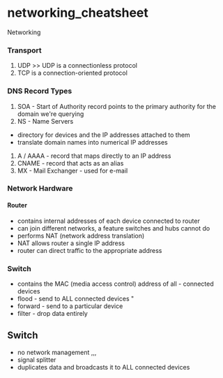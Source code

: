 # networking_cheatsheet

Networking

### Transport

1. UDP >> UDP is a connectionless protocol
2. TCP is a connection-oriented protocol

### DNS Record Types

1. SOA - Start of Authority record points to the primary authority for the domain we're querying
2. NS - Name Servers

-   directory for devices and the IP addresses attached to them
-   translate domain names into numerical IP addresses

1. A / AAAA - record that maps directly to an IP address
2. CNAME - record that acts as an alias
3. MX - Mail Exchanger - used for e-mail

### Network Hardware

#### Router

-   contains internal addresses of each device connected to router
-   can join different networks, a feature switches and hubs cannot do
-   performs NAT (network address translation)
-   NAT allows router a single IP address
-   router can direct traffic to the appropriate address

### Switch

-   contains the MAC (media access control) address of all - connected devices
-   flood - send to ALL connected devices "
-   forward - send to a particular device
-   filter - drop data entirely

## Switch

-   no network management ,,,
-   signal splitter
-   duplicates data and broadcasts it to ALL connected devices
